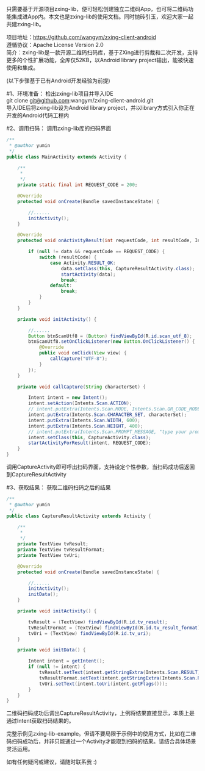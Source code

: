 只需要基于开源项目zxing-lib，便可轻松创建独立二维码App，也可将二维码功能集成进App内。本文也是zxing-lib的使用文档。同时抛砖引玉，欢迎大家一起共建zxing-lib。  

项目地址：https://github.com/wangym/zxing-client-android  
遵循协议：Apache License Version 2.0  
简介：zxing-lib是一款开源二维码扫码库，基于ZXing进行剪裁和二次开发，支持更多的个性扩展功能，全库仅52KB，以Android library project输出，能被快速使用和集成。  
 
(以下步骤基于已有Android开发经验为前提)  
 
#1、环境准备：
检出zxing-lib项目并导入IDE  
git clone git@github.com:wangym/zxing-client-android.git  
导入IDE后将zxing-lib设为Android library project，并以library方式引入你正在开发的Android代码工程内  
 
#2、调用扫码：
调用zxing-lib库的扫码界面  
```Java
/**
 * @author yumin
 */
public class MainActivity extends Activity {

    /**
     *
     */
    private static final int REQUEST_CODE = 200;

    @Override
    protected void onCreate(Bundle savedInstanceState) {

        //......
        initActivity();
    }

    @Override
    protected void onActivityResult(int requestCode, int resultCode, Intent data) {

        if (null != data && requestCode == REQUEST_CODE) {
            switch (resultCode) {
                case Activity.RESULT_OK:
                    data.setClass(this, CaptureResultActivity.class);
                    startActivity(data);
                    break;
                default:
                    break;
            }
        }
    }

    private void initActivity() {

        //......
        Button btnScanUtf8 = (Button) findViewById(R.id.scan_utf_8);
        btnScanUtf8.setOnClickListener(new Button.OnClickListener() {
            @Override
            public void onClick(View view) {
                callCapture("UTF-8");
            }
        });
    }

    private void callCapture(String characterSet) {

        Intent intent = new Intent();
        intent.setAction(Intents.Scan.ACTION);
        // intent.putExtra(Intents.Scan.MODE, Intents.Scan.QR_CODE_MODE);
        intent.putExtra(Intents.Scan.CHARACTER_SET, characterSet);
        intent.putExtra(Intents.Scan.WIDTH, 600);
        intent.putExtra(Intents.Scan.HEIGHT, 400);
        // intent.putExtra(Intents.Scan.PROMPT_MESSAGE, "type your prompt message");
        intent.setClass(this, CaptureActivity.class);
        startActivityForResult(intent, REQUEST_CODE);
    }
}
```
调用CaptureActivity即可呼出扫码界面，支持设定个性参数，当扫码成功后返回到CaptureResultActivity  
 
#3、获取结果：
获取二维码扫码之后的结果  
```Java
/**
 * @author yumin
 */
public class CaptureResultActivity extends Activity {

    /**
     *
     */
    private TextView tvResult;
    private TextView tvResultFormat;
    private TextView tvUri;

    @Override
    protected void onCreate(Bundle savedInstanceState) {

        //......
        initActivity();
        initData();
    }

    private void initActivity() {

        tvResult = (TextView) findViewById(R.id.tv_result);
        tvResultFormat = (TextView) findViewById(R.id.tv_result_format);
        tvUri = (TextView) findViewById(R.id.tv_uri);
    }

    private void initData() {

        Intent intent = getIntent();
        if (null != intent) {
            tvResult.setText(intent.getStringExtra(Intents.Scan.RESULT));
            tvResultFormat.setText(intent.getStringExtra(Intents.Scan.RESULT_FORMAT));
            tvUri.setText(intent.toUri(intent.getFlags()));
        }
    }
}
```
二维码扫码成功后调出CaptureResultActivity，上例将结果直接显示，本质上是通过Intent获取扫码结果的。  
 
完整示例见zxing-lib-example。但请不要局限于示例中的使用方式，比如在二维码扫码成功后，并非只能通过一个Activity才能取到扫码的结果。请结合具体场景灵活运用。  
 
如有任何疑问或建议，请随时联系我 :)

